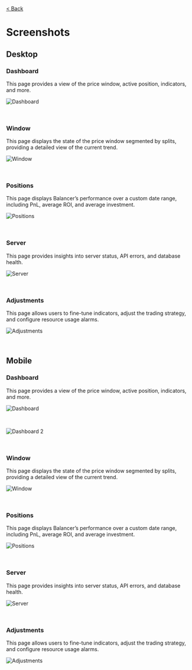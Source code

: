 [< Back](../../README.md#sections)

# Screenshots

## Desktop

### Dashboard

This page provides a view of the price window, active position, indicators, and more.

![Dashboard](desktop-01.png)

<br/>

### Window

This page displays the state of the price window segmented by splits, providing a detailed view of the current trend.

![Window](desktop-02.png)

<br/>

### Positions

This page displays Balancer’s performance over a custom date range, including PnL, average ROI, and average investment.

![Positions](desktop-03.png)

<br/>

### Server

This page provides insights into server status, API errors, and database health.

![Server](desktop-04.png)

<br/>

### Adjustments

This page allows users to fine-tune indicators, adjust the trading strategy, and configure resource usage alarms.

![Adjustments](desktop-05.png)

<br/>

## Mobile

### Dashboard

This page provides a view of the price window, active position, indicators, and more.

![Dashboard](mobile-01.png)

<br/>

![Dashboard 2](mobile-02.png)

<br/>

### Window

This page displays the state of the price window segmented by splits, providing a detailed view of the current trend.

![Window](mobile-03.png)

<br/>

### Positions

This page displays Balancer’s performance over a custom date range, including PnL, average ROI, and average investment.

![Positions](mobile-04.png)

<br/>

### Server

This page provides insights into server status, API errors, and database health.

![Server](mobile-05.png)

<br/>

### Adjustments

This page allows users to fine-tune indicators, adjust the trading strategy, and configure resource usage alarms.

![Adjustments](mobile-06.png)
